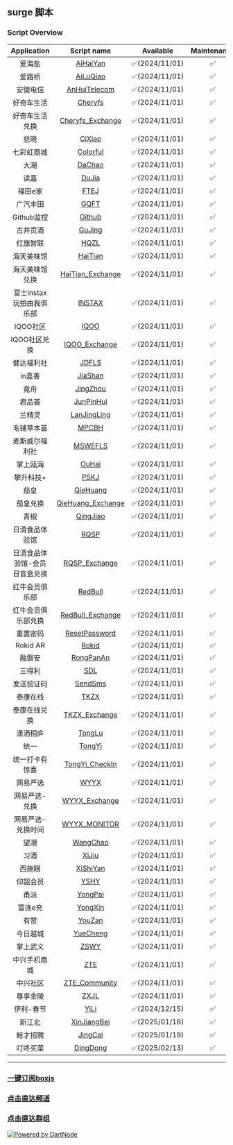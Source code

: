 ## surge 脚本
### Script Overview
|   Application   |                                      Script name                                       |   Available   | Maintenance |
|:---------------:|:--------------------------------------------------------------------------------------:|:-------------:|:-----------:|
| 爱海盐 | [AiHaiYan](https://github.com/xzxxn777/Surge/blob/main/Script/AiHaiYan/AiHaiYan.js) | ✅(2024/11/01) | ✅️ |
| 爱路桥 | [AiLuQiao](https://github.com/xzxxn777/Surge/blob/main/Script/AiLuQiao/AiLuQiao.js) | ✅(2024/11/01) | ✅️ |
| 安徽电信 | [AnHuiTelecom](https://github.com/xzxxn777/Surge/blob/main/Script/AnHuiTelecom/AnHuiTelecom.js) | ✅(2024/11/01) | ✅️ |
| 好奇车生活 | [Cheryfs](https://github.com/xzxxn777/Surge/blob/main/Script/Cheryfs/Cheryfs.js) | ✅(2024/11/01) | ✅️ |
| 好奇车生活兑换 | [Cheryfs_Exchange](https://github.com/xzxxn777/Surge/blob/main/Script/Cheryfs/Cheryfs_Exchange.js) | ✅(2024/11/01) | ✅️ |
| 慈晓 | [CiXiao](https://github.com/xzxxn777/Surge/blob/main/Script/CiXiao/CiXiao.js) | ✅(2024/11/01) | ✅️ |
| 七彩虹商城 | [Colorful](https://github.com/xzxxn777/Surge/blob/main/Script/Colorful/Colorful.js) | ✅(2024/11/01) | ✅️ |
| 大潮 | [DaChao](https://github.com/xzxxn777/Surge/blob/main/Script/DaChao/DaChao.js) | ✅(2024/11/01) | ✅️ |
| 读嘉 | [DuJia](https://github.com/xzxxn777/Surge/blob/main/Script/DuJia/DuJia.js) | ✅(2024/11/01) | ✅️ |
| 福田e家 | [FTEJ](https://github.com/xzxxn777/Surge/blob/main/Script/FTEJ/FTEJ.js) | ✅(2024/11/01) | ✅️ |
| 广汽丰田 | [GQFT](https://github.com/xzxxn777/Surge/blob/main/Script/GQFT/GQFT.js) | ✅(2024/11/01) | ✅️ |
| Github监控 | [Github](https://github.com/xzxxn777/Surge/blob/main/Script/Github/Github.js) | ✅(2024/11/01) | ✅️ |
| 古井贡酒 | [GuJing](https://github.com/xzxxn777/Surge/blob/main/Script/GuJing/GuJing.js) | ✅(2024/11/01) | ✅️ |
| 红旗智联 | [HQZL](https://github.com/xzxxn777/Surge/blob/main/Script/HQZL/HQZL.js) | ✅(2024/11/01) | ✅️ |
| 海天美味馆 | [HaiTian](https://github.com/xzxxn777/Surge/blob/main/Script/HaiTian/HaiTian.js) | ✅(2024/11/01) | ✅️ |
| 海天美味馆兑换 | [HaiTian_Exchange](https://github.com/xzxxn777/Surge/blob/main/Script/HaiTian/HaiTian_Exchange.js) | ✅(2024/11/01) | ✅️ |
| 富士instax玩拍由我俱乐部 | [INSTAX](https://github.com/xzxxn777/Surge/blob/main/Script/INSTAX/INSTAX.js) | ✅(2024/11/01) | ✅️ |
| IQOO社区 | [IQOO](https://github.com/xzxxn777/Surge/blob/main/Script/IQOO/IQOO.js) | ✅(2024/11/01) | ✅️ |
| IQOO社区兑换 | [IQOO_Exchange](https://github.com/xzxxn777/Surge/blob/main/Script/IQOO/IQOO_Exchange.js) | ✅(2024/11/01) | ✅️ |
| 健达福利社 | [JDFLS](https://github.com/xzxxn777/Surge/blob/main/Script/JDFLS/JDFLS.js) | ✅(2024/11/01) | ✅️ |
| in嘉善 | [JiaShan](https://github.com/xzxxn777/Surge/blob/main/Script/JiaShan/JiaShan.js) | ✅(2024/11/01) | ✅️ |
| 竟舟 | [JingZhou](https://github.com/xzxxn777/Surge/blob/main/Script/JingZhou/JingZhou.js) | ✅(2024/11/01) | ✅️ |
| 君品荟 | [JunPinHui](https://github.com/xzxxn777/Surge/blob/main/Script/XiJiu/JunPinHui.js) | ✅(2024/11/01) | ✅️ |
| 兰精灵 | [LanJingLing](https://github.com/xzxxn777/Surge/blob/main/Script/LanJingLing/LanJingLing.js) | ✅(2024/11/01) | ✅️ |
| 毛铺草本荟 | [MPCBH](https://github.com/xzxxn777/Surge/blob/main/Script/MPCBH/MPCBH.js) | ✅(2024/11/01) | ✅️ |
| 麦斯威尔福利社 | [MSWEFLS](https://github.com/xzxxn777/Surge/blob/main/Script/MSWEFLS/MSWEFLS.js) | ✅(2024/11/01) | ✅️ |
| 掌上瓯海 | [OuHai](https://github.com/xzxxn777/Surge/blob/main/Script/OuHai/OuHai.js) | ✅(2024/11/01) | ✅️ |
| 攀升科技+ | [PSKJ](https://github.com/xzxxn777/Surge/blob/main/Script/PSKJ/PSKJ.js) | ✅(2024/11/01) | ✅️ |
| 茄皇 | [QieHuang](https://github.com/xzxxn777/Surge/blob/main/Script/TongYi/QieHuang.js) | ✅(2024/11/01) | ✅️ |
| 茄皇兑换 | [QieHuang_Exchange](https://github.com/xzxxn777/Surge/blob/main/Script/TongYi/QieHuang_Exchange.js) | ✅(2024/11/01) | ✅️ |
| 青椒 | [QingJiao](https://github.com/xzxxn777/Surge/blob/main/Script/QingJiao/QingJiao.js) | ✅(2024/11/01) | ✅️ |
| 日清食品体验馆 | [RQSP](https://github.com/xzxxn777/Surge/blob/main/Script/RQSP/RQSP.js) | ✅(2024/11/01) | ✅️ |
| 日清食品体验馆-会员日盲盒兑换 | [RQSP_Exchange](https://github.com/xzxxn777/Surge/blob/main/Script/RQSP/RQSP_Exchange.js) | ✅(2024/11/01) | ✅️ |
| 红牛会员俱乐部 | [RedBull](https://github.com/xzxxn777/Surge/blob/main/Script/RedBull/RedBull.js) | ✅(2024/11/01) | ✅️ |
| 红牛会员俱乐部兑换 | [RedBull_Exchange](https://github.com/xzxxn777/Surge/blob/main/Script/RedBull/RedBull_Exchange.js) | ✅(2024/11/01) | ✅️ |
| 重置密码 | [ResetPassword](https://github.com/xzxxn777/Surge/blob/main/Script/CommonNews/ResetPassword.js) | ✅(2024/11/01) | ✅️ |
| Rokid AR | [Rokid](https://github.com/xzxxn777/Surge/blob/main/Script/Rokid/Rokid.js) | ✅(2024/11/01) | ✅️ |
| 融磐安 | [RongPanAn](https://github.com/xzxxn777/Surge/blob/main/Script/RongPanAn/RongPanAn.js) | ✅(2024/11/01) | ✅️ |
| 三得利 | [SDL](https://github.com/xzxxn777/Surge/blob/main/Script/SDL/SDL.js) | ✅(2024/11/01) | ✅️ |
| 发送验证码 | [SendSms](https://github.com/xzxxn777/Surge/blob/main/Script/CommonNews/SendSms.js) | ✅(2024/11/01) | ✅️ |
| 泰康在线 | [TKZX](https://github.com/xzxxn777/Surge/blob/main/Script/TKZX/TKZX.js) | ✅(2024/11/01) | ✅️ |
| 泰康在线兑换 | [TKZX_Exchange](https://github.com/xzxxn777/Surge/blob/main/Script/TKZX/TKZX_Exchange.js) | ✅(2024/11/01) | ✅️ |
| 潇洒桐庐 | [TongLu](https://github.com/xzxxn777/Surge/blob/main/Script/TongLu/TongLu.js) | ✅(2024/11/01) | ✅️ |
| 统一 | [TongYi](https://github.com/xzxxn777/Surge/blob/main/Script/TongYi/TongYi.js) | ✅(2024/11/01) | ✅️ |
| 统一打卡有惊喜 | [TongYi_CheckIn](https://github.com/xzxxn777/Surge/blob/main/Script/TongYi/TongYi_CheckIn.js) | ✅(2024/11/01) | ✅️ |
| 网易严选 | [WYYX](https://github.com/xzxxn777/Surge/blob/main/Script/WYYX/WYYX.js) | ✅(2024/11/01) | ✅️ |
| 网易严选-兑换 | [WYYX_Exchange](https://github.com/xzxxn777/Surge/blob/main/Script/WYYX/WYYX_Exchange.js) | ✅(2024/11/01) | ✅️ |
| 网易严选-兑换时间 | [WYYX_MONITOR](https://github.com/xzxxn777/Surge/blob/main/Script/WYYX/WYYX_MONITOR.js) | ✅(2024/11/01) | ✅️ |
| 望潮 | [WangChao](https://github.com/xzxxn777/Surge/blob/main/Script/WangChao/WangChao.js) | ✅(2024/11/01) | ✅️ |
| 习酒 | [XiJiu](https://github.com/xzxxn777/Surge/blob/main/Script/XiJiu/XiJiu.js) | ✅(2024/11/01) | ✅️ |
| 西施眼 | [XiShiYan](https://github.com/xzxxn777/Surge/blob/main/Script/XiShiYan/XiShiYan.js) | ✅(2024/11/01) | ✅️ |
| 仰韶会员 | [YSHY](https://github.com/xzxxn777/Surge/blob/main/Script/YSHY/YSHY.js) | ✅(2024/11/01) | ✅️ |
| 甬派 | [YongPai](https://github.com/xzxxn777/Surge/blob/main/Script/YongPai/YongPai.js) | ✅(2024/11/01) | ✅️ |
| 富连e充 | [YongXin](https://github.com/xzxxn777/Surge/blob/main/Script/YongXin/YongXin.js) | ✅(2024/11/01) | ✅️ |
| 有赞 | [YouZan](https://github.com/xzxxn777/Surge/blob/main/Script/YouZan/YouZan.js) | ✅(2024/11/01) | ✅️ |
| 今日越城 | [YueCheng](https://github.com/xzxxn777/Surge/blob/main/Script/YueCheng/YueCheng.js) | ✅(2024/11/01) | ✅️ |
| 掌上武义 | [ZSWY](https://github.com/xzxxn777/Surge/blob/main/Script/ZSWY/ZSWY.js) | ✅(2024/11/01) | ✅️ |
| 中兴手机商城 | [ZTE](https://github.com/xzxxn777/Surge/blob/main/Script/ZTE/ZTE.js) | ✅(2024/11/01) | ✅️ |
| 中兴社区 | [ZTE_Community](https://github.com/xzxxn777/Surge/blob/main/Script/ZTE/ZTE_Community.js) | ✅(2024/11/01) | ✅️ |
| 尊享金陵 | [ZXJL](https://github.com/xzxxn777/Surge/blob/main/Script/ZXJL/ZXJL.js) | ✅(2024/11/01) | ✅️ |
| 伊利-春节 | [YiLi](https://github.com/xzxxn777/Surge/blob/main/Script/YiLi/YiLi.js) | ✅(2024/12/15) | ✅️ |
| 新江北 | [XinJiangBei](https://github.com/xzxxn777/Surge/blob/main/Script/XinJiangBei/XinJiangBei.js) | ✅(2025/01/18) | ✅️ |
| 鲸才招聘 | [JingCai](https://github.com/xzxxn777/Surge/blob/main/Script/JingCai/JingCai.js) | ✅(2025/01/19) | ✅️ |
| 叮咚买菜 | [DingDong](https://github.com/xzxxn777/Surge/blob/main/Script/DingDong/DingDong.js) | ✅(2025/02/13) | ✅️ |


------
### [一键订阅boxjs](http://boxjs.com/#/sub/add/https://raw.githubusercontent.com/xzxxn777/Surge/main/xzxxn.json)
### [点击直达频道](https://t.me/xzxxn777)
### [点击直达群组](https://t.me/xzxxn7777)

[![Powered by DartNode](https://dartnode.com/branding/DN-Open-Source-sm.png)](https://dartnode.com "Powered by DartNode - Free VPS for Open Source")
